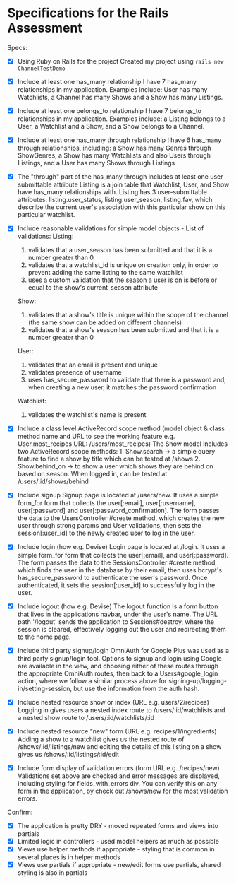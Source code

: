 # Specifications for the Rails Assessment

Specs:
- [x] Using Ruby on Rails for the project
    Created my project using `rails new ChannelTestDemo`

- [x] Include at least one has_many relationship
    I have 7 has_many relationships in my application. Examples include: User has many Watchlists, a Channel has many Shows and a Show has many Listings.

- [x] Include at least one belongs_to relationship
    I have 7 belongs_to relationships in my application. Examples include: a Listing belongs to a User, a Watchlist and a Show, and a Show belongs to a Channel.

- [x] Include at least one has_many through relationship
    I have 6 has_many through relationships, including: a Show has many Genres through ShowGenres, a Show has many Watchlists and also Users through Listings, and a User has many Shows through Listings

- [X] The "through" part of the has_many through includes at least one user submittable attribute
    Listing is a join table that Watchlist, User, and Show have has_many relationships with. Listing has 3 user-submittable attributes: listing.user_status, listing.user_season, listing.fav, which describe the current user's association with this particular show on this particular watchlist.

- [X] Include reasonable validations for simple model objects - List of validations:
   Listing:
   1. validates that a user_season has been submitted and that it is a number greater than 0
   2. validates that a watchlist_id is unique on creation only, in order to prevent adding the same listing to the same watchlist
   3. uses a custom validation that the season a user is on is before or equal to the show's current_season attribute

   Show:
   1. validates that a show's title is unique within the scope of the channel (the same show can be added on different channels)
   2. validates that a show's season has been submitted and that it is a number greater than 0

   User:
   1. validates that an email is present and unique
   2. validates presence of username
   3. uses has_secure_password to validate that there is a password and, when creating a new user, it matches the password confirmation

   Watchlist:
   1. validates the watchlist's name is present

- [x] Include a class level ActiveRecord scope method (model object & class method name and URL to see the working feature e.g. User.most_recipes URL: /users/most_recipes)
      The Show model includes two ActiveRecord scope methods:
      1. Show.search -> a simple query feature to find a show by title which can be tested at /shows
      2. Show.behind_on -> to show a user which shows they are behind on based on season. When logged in, can be tested at /users/:id/shows/behind

- [x] Include signup
    Signup page is located at /users/new. It uses a simple form_for form that collects the user[:email], user[:username], user[:password] and user[:password_confirmation]. The form passes the data to the UsersController #create method, which creates the new user through strong params and User validations, then sets the session[:user_id] to the newly created user to log in the user.

- [x] Include login (how e.g. Devise)
    Login page is located at /login. It uses a simple form_for form that collects the user[:email], and user[:password]. The form passes the data to the SessionsController #create method, which finds the user in the database by their email, then uses bcrypt's has_secure_password to authenticate the user's password. Once authenticated, it sets the session[:user_id] to successfully log in the user.

- [x] Include logout (how e.g. Devise)
    The logout function is a form button that lives in the applications navbar, under the user's name. The URL path '/logout' sends the application to Sessions#destroy, where the session is cleared, effectively logging out the user and redirecting them to the home page.

- [x] Include third party signup/login
    OmniAuth for Google Plus was used as a third party signup/login tool. Options to signup and login using Google are available in the view, and choosing either of these routes through the appropriate OmniAuth routes, then back to a Users#google_login action, where we follow a similar process above for signing-up/logging-in/setting-session, but use the information from the auth hash.

- [x] Include nested resource show or index (URL e.g. users/2/recipes)
    Logging in gives users a nested index route to /users/:id/watchlists and a nested show route to /users/:id/watchlists/:id

- [x] Include nested resource "new" form (URL e.g. recipes/1/ingredients)
    Adding a show to a watchlist gives us the nested route of /shows/:id/listings/new and editing the details of this listing on a show gives us /shows/:id/listings/:id/edit

- [x] Include form display of validation errors (form URL e.g. /recipes/new)
    Validations set above are checked and error messages are displayed, including styling for fields_with_errors div. You can verify this on any form in the application, by check out /shows/new for the most validation errors. 

Confirm:
- [x] The application is pretty DRY - moved repeated forms and views into partials
- [x] Limited logic in controllers - used model helpers as much as possible
- [x] Views use helper methods if appropriate - styling that is common in several places is in helper methods
- [x] Views use partials if appropriate - new/edit forms use partials, shared styling is also in partials
